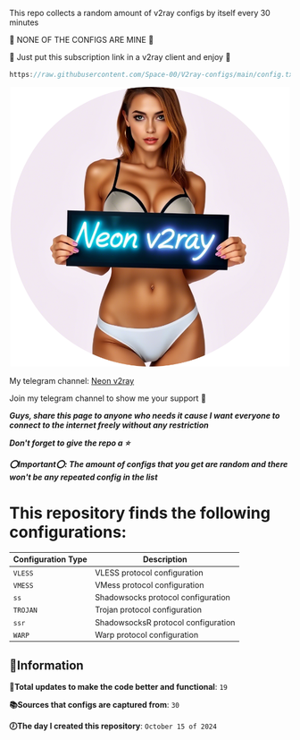 This repo collects a random amount of v2ray configs by itself every 30 minutes 

🚫 NONE OF THE CONFIGS ARE MINE 🚫

💙 Just put this subscription link in a v2ray client and enjoy 💙

```javascript
https://raw.githubusercontent.com/Space-00/V2ray-configs/main/config.txt
```

<p align="center">
  <img src="https://raw.githubusercontent.com/Space-00/V2ray-configs/refs/heads/main/Reset/80fe20b0.png" alt="Neon v2ray" width="500" />
</p>


My telegram channel: [Neon v2ray](https://t.me/Neon_v2ray)

Join my telegram channel to show me your support 💙

***Guys, share this page to anyone who needs it cause I want everyone to connect to the internet freely without any restriction***

***Don't forget to give the repo a ⭐***

***⭕Important⭕: The amount of configs that you get are random and there won't be any repeated config in the list***


# This repository finds the following configurations:

| Configuration Type | Description                            |
|--------------------|----------------------------------------|
| `VLESS`            | VLESS protocol configuration           |
| `VMESS`            | VMess protocol configuration           |
| `ss`      | Shadowsocks protocol configuration     |
| `TROJAN`           | Trojan protocol configuration          |
| `ssr`     | ShadowsocksR protocol configuration    |
| `WARP`             | Warp protocol configuration            |



**🔵Information**
--------------------

**📝Total updates to make the code better and functional**: `19`

**📚Sources that configs are captured from**: `30`

**🕖The day I created this repository**: `October 15 of 2024`
